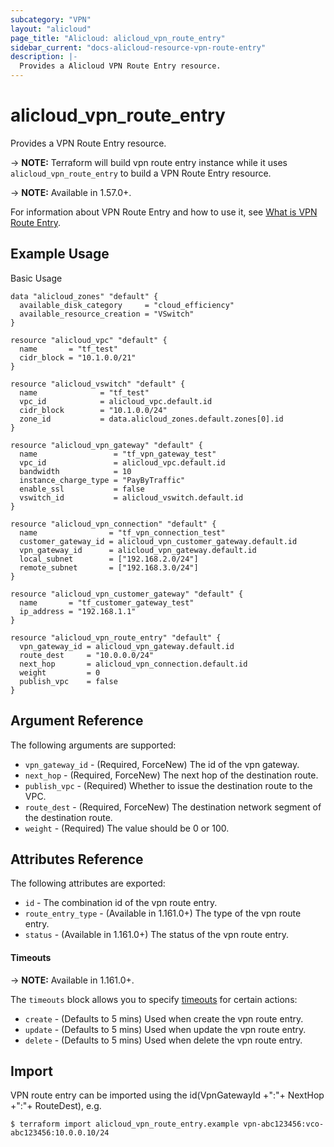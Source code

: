 ```yaml
---
subcategory: "VPN"
layout: "alicloud"
page_title: "Alicloud: alicloud_vpn_route_entry"
sidebar_current: "docs-alicloud-resource-vpn-route-entry"
description: |-
  Provides a Alicloud VPN Route Entry resource.
---
```


# alicloud\_vpn_route_entry

Provides a VPN Route Entry resource.

-> **NOTE:** Terraform will build vpn route entry instance while it uses `alicloud_vpn_route_entry` to build a VPN Route Entry resource.

-> **NOTE:** Available in 1.57.0+.

For information about VPN Route Entry and how to use it, see [What is VPN Route Entry](https://www.alibabacloud.com/help/en/doc-detail/127250.html).


## Example Usage

Basic Usage

```
data "alicloud_zones" "default" {
  available_disk_category     = "cloud_efficiency"
  available_resource_creation = "VSwitch"
}

resource "alicloud_vpc" "default" {
  name       = "tf_test"
  cidr_block = "10.1.0.0/21"
}

resource "alicloud_vswitch" "default" {
  name              = "tf_test"
  vpc_id            = alicloud_vpc.default.id
  cidr_block        = "10.1.0.0/24"
  zone_id           = data.alicloud_zones.default.zones[0].id
}

resource "alicloud_vpn_gateway" "default" {
  name                 = "tf_vpn_gateway_test"
  vpc_id               = alicloud_vpc.default.id
  bandwidth            = 10
  instance_charge_type = "PayByTraffic"
  enable_ssl           = false
  vswitch_id           = alicloud_vswitch.default.id
}

resource "alicloud_vpn_connection" "default" {
  name                = "tf_vpn_connection_test"
  customer_gateway_id = alicloud_vpn_customer_gateway.default.id
  vpn_gateway_id      = alicloud_vpn_gateway.default.id
  local_subnet        = ["192.168.2.0/24"]
  remote_subnet       = ["192.168.3.0/24"]
}

resource "alicloud_vpn_customer_gateway" "default" {
  name       = "tf_customer_gateway_test"
  ip_address = "192.168.1.1"
}

resource "alicloud_vpn_route_entry" "default" {
  vpn_gateway_id = alicloud_vpn_gateway.default.id
  route_dest     = "10.0.0.0/24"
  next_hop       = alicloud_vpn_connection.default.id
  weight         = 0
  publish_vpc    = false
}
```
## Argument Reference

The following arguments are supported:

* `vpn_gateway_id` - (Required, ForceNew) The id of the vpn gateway.
* `next_hop` - (Required, ForceNew) The next hop of the destination route.
* `publish_vpc` - (Required) Whether to issue the destination route to the VPC.
* `route_dest` - (Required, ForceNew) The destination network segment of the destination route.
* `weight` - (Required) The value should be 0 or 100.

## Attributes Reference

The following attributes are exported:

* `id` - The combination id of the vpn route entry.
* `route_entry_type` - (Available in 1.161.0+) The type of the vpn route entry.
* `status` - (Available in 1.161.0+) The status of the vpn route entry.

#### Timeouts

-> **NOTE:** Available in 1.161.0+.

The `timeouts` block allows you to specify [timeouts](https://www.terraform.io/docs/configuration-0-11/resources.html#timeouts) for certain actions:

* `create` - (Defaults to 5 mins) Used when create the vpn route entry.
* `update` - (Defaults to 5 mins) Used when update the vpn route entry.
* `delete` - (Defaults to 5 mins) Used when delete the vpn route entry.

## Import

VPN route entry can be imported using the id(VpnGatewayId +":"+ NextHop +":"+ RouteDest), e.g.

```
$ terraform import alicloud_vpn_route_entry.example vpn-abc123456:vco-abc123456:10.0.0.10/24
```

